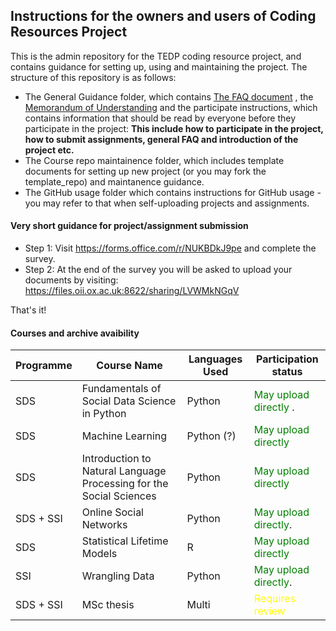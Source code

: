 ## Instructions for the owners and users of Coding Resources Project

This is the admin repository for the TEDP coding resource project, and contains guidance for setting up, using and maintaining the project. The structure of this repository is as follows:

- The General Guidance folder, which contains [The FAQ document](https://github.com/oii-TEDP/Admin/blob/main/General_Guidance/TEDP_FAQ.md) , the [Memorandum of Understanding](https://github.com/oii-TEDP/Admin/blob/main/General_Guidance/Memorandum_of_Understanding.md) and the participate instructions, which contains information that should be read by everyone before they participate in the project:
**This include how to participate in the project, how to submit assignments, general FAQ and introduction of the project etc.**
- The Course repo maintainence folder, which includes template documents for setting up new project (or you may fork the template_repo) and maintanence guidance.
- The GitHub usage folder which contains instructions for GitHub usage - you may refer to that when self-uploading projects and assignments.

#### Very short guidance for project/assignment submission
- Step 1: Visit https://forms.office.com/r/NUKBDkJ9pe and complete the survey.
- Step 2: At the end of the survey you will be asked to upload your documents by visiting: https://files.oii.ox.ac.uk:8622/sharing/LVWMkNGqV 

That's it!

#### Courses and archive avaibility
| Programme  | Course Name                                                          | Languages Used  | Participation status                                     |
|------------|----------------------------------------------------------------------|-----------------|----------------------------------------------------------|
| SDS        | Fundamentals of Social Data Science in Python                        | Python          | <span style="color:green">May upload directly</span> .   |
| SDS        | Machine Learning                                                     | Python (?)      | <span style="color:green">May upload directly</span>     |
| SDS        | Introduction to Natural Language Processing for the Social Sciences  | Python          | <span style="color:green">May upload directly</span>     |
| SDS + SSI  | Online Social Networks                                               | Python          | <span style="color:green">May upload directly</span>.    |
| SDS        | Statistical Lifetime Models                                          | R               | <span style="color:green">May upload directly</span>     |
| SSI        | Wrangling Data                                                       | Python          | <span style="color:green">May upload directly</span>.    |
| SDS + SSI    | MSc thesis                                                           | Multi           | <span style="color:yellow">Requires review</span>        |

